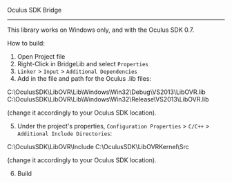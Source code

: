 Oculus SDK Bridge
*****************

This library works on Windows only, and with the Oculus SDK 0.7.

How to build:
1. Open Project file
2. Right-Click in BridgeLib and select `Properties`
3. `Linker` > `Input` > `Additional Dependencies`
4. Add in the file and path for the Oculus .lib files:

C:\OculusSDK\LibOVR\Lib\Windows\Win32\Debug\VS2013\LibOVR.lib
C:\OculusSDK\LibOVR\Lib\Windows\Win32\Release\VS2013\LibOVR.lib

(change it accordingly to your Oculus SDK location).

5. Under the project's properties, `Configuration Properties` > `C/C++` > `Additional Include Directories`:

C:\OculusSDK\LibOVR\Include
C:\OculusSDK\LibOVRKernel\Src

(change it accordingly to your Oculus SDK location).


6. Build
